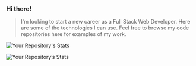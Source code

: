 ### Hi there! ###

> I'm looking to start a new career as a Full Stack Web Developer. Here are some of the technologies I can use. Feel free to browse my code repositories here for examples of my work.

![Your Repository's Stats](https://github-readme-stats.vercel.app/api/top-langs/?username=fetchcat&theme=onedark)

![Your Repository’s Stats](https://github-readme-stats.vercel.app/api?username=fetchcat&show_icons=true&theme=onedark)
